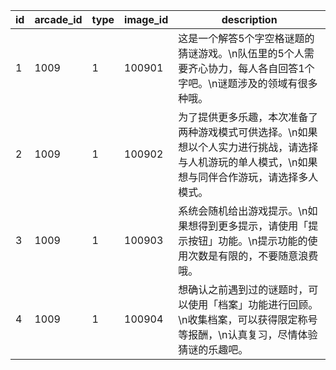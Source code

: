 |id|arcade_id|type|image_id|description|
| --- | --- | --- | --- | --- |
|1|1009|1|100901|这是一个解答5个字空格谜题的猜谜游戏。\n队伍里的5个人需要齐心协力，每人各自回答1个字吧。\n谜题涉及的领域有很多种哦。|
|2|1009|1|100902|为了提供更多乐趣，本次准备了两种游戏模式可供选择。\n如果想以个人实力进行挑战，请选择与人机游玩的单人模式，\n如果想与同伴合作游玩，请选择多人模式。|
|3|1009|1|100903|系统会随机给出游戏提示。\n如果想得到更多提示，请使用「提示按钮」功能。\n提示功能的使用次数是有限的，不要随意浪费哦。|
|4|1009|1|100904|想确认之前遇到过的谜题时，可以使用「档案」功能进行回顾。\n收集档案，可以获得限定称号等报酬，\n认真复习，尽情体验猜谜的乐趣吧。|